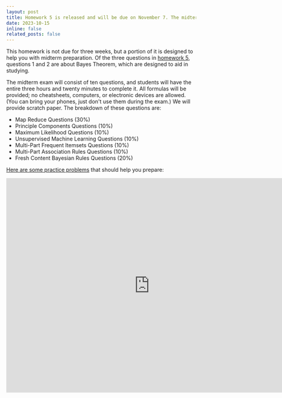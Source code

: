 ```yaml
---
layout: post
title: Homework 5 is released and will be due on November 7. The midterm is next week. 
date: 2023-10-15
inline: false
related_posts: false
---
```


This homework is not due for three weeks, but a portion of it is designed to help you with midterm preparation. Of the three questions in [homework 5](/cs6220/data-mining/homework-4/), questions 1 and 2 are about Bayes Theorem, which are designed to aid in studying.

The midterm exam will consist of ten questions, and students will have the entire three hours and twenty minutes to complete it. All formulas will be provided; no cheatsheets, computers, or electronic devices are allowed. (You can bring your phones, just don't use them during the exam.) We will provide scratch paper. The breakdown of these questions are:

* Map Reduce Questions (30%)
* Principle Components Questions (10%)
* Maximum Likelihood Questions (10%)
* Unsupervised Machine Learning Questions (10%)
* Multi-Part Frequent Itemsets Questions (10%)
* Multi-Part Association Rules Questions (10%)
* Fresh Content Bayesian Rules Questions (20%)

[Here are some practice problems](https://docs.google.com/presentation/d/1ythq9ty-rp3_CXoIOn0o_kFMDRVvUVPeDZbco4Y_yVQ) that should help you prepare:

<iframe src="https://docs.google.com/presentation/d/e/2PACX-1vRhPAb4CeGIQC6-6u-SqCEi0ud7S31alRwlFPZPxYVzu2uQrWxJTtZzCbAeTNa4zZgAMXbOcGGrU43G/embed?start=false&loop=false&delayms=3000" frameborder="0" width="760" height="569" allowfullscreen="true" mozallowfullscreen="true" webkitallowfullscreen="true"></iframe>


